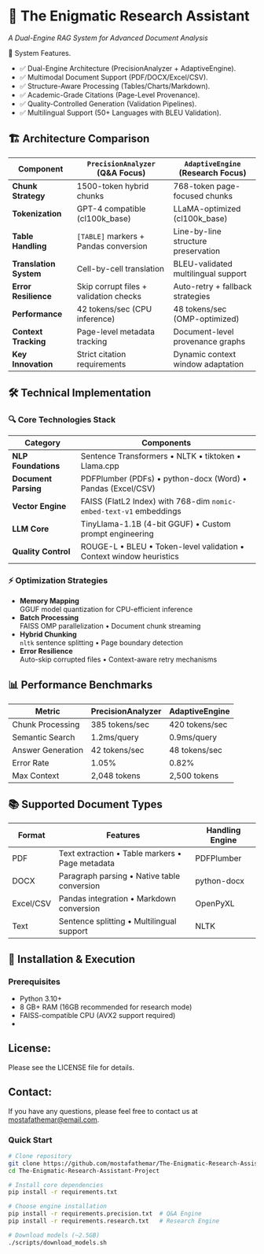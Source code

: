 # 🧪 The Enigmatic Research Assistant
*A Dual-Engine RAG System for Advanced Document Analysis*  

🌟 System Features.

-  ✅ Dual-Engine Architecture (PrecisionAnalyzer + AdaptiveEngine).
-  ✅ Multimodal Document Support (PDF/DOCX/Excel/CSV).
-  ✅ Structure-Aware Processing (Tables/Charts/Markdown).
-  ✅ Academic-Grade Citations (Page-Level Provenance).
-  ✅ Quality-Controlled Generation (Validation Pipelines).
-  ✅ Multilingual Support (50+ Languages with BLEU Validation).

## 🏗️ Architecture Comparison

| **Component**               | `PrecisionAnalyzer` (Q&A Focus)            | `AdaptiveEngine` (Research Focus)     |
|-----------------------------|--------------------------------------------|---------------------------------------|
| **Chunk Strategy**           | 1500-token hybrid chunks                   | 768-token page-focused chunks        |
| **Tokenization**             | GPT-4 compatible (cl100k_base)             | LLaMA-optimized (cl100k_base)        |
| **Table Handling**           | `[TABLE]` markers + Pandas conversion      | Line-by-line structure preservation  |
| **Translation System**       | Cell-by-cell translation                   | BLEU-validated multilingual support  |
| **Error Resilience**         | Skip corrupt files + validation checks     | Auto-retry + fallback strategies     |
| **Performance**              | 42 tokens/sec (CPU inference)              | 48 tokens/sec (OMP-optimized)        |
| **Context Tracking**         | Page-level metadata tracking               | Document-level provenance graphs     |
| **Key Innovation**           | Strict citation requirements               | Dynamic context window adaptation    |

## 🛠️ Technical Implementation

### 🔍 Core Technologies Stack

| **Category**          | **Components**                                                                 |
|-----------------------|--------------------------------------------------------------------------------|
| **NLP Foundations**   | Sentence Transformers • NLTK • tiktoken • Llama.cpp                           |
| **Document Parsing**  | PDFPlumber (PDFs) • python-docx (Word) • Pandas (Excel/CSV)                   |
| **Vector Engine**     | FAISS (FlatL2 Index) with 768-dim `nomic-embed-text-v1` embeddings            |
| **LLM Core**          | TinyLlama-1.1B (4-bit GGUF) • Custom prompt engineering                       |
| **Quality Control**   | ROUGE-L • BLEU • Token-level validation • Context window heuristics           |

### ⚡ Optimization Strategies

- **Memory Mapping**  
  GGUF model quantization for CPU-efficient inference
- **Batch Processing**  
  FAISS OMP parallelization • Document chunk streaming
- **Hybrid Chunking**  
  `nltk` sentence splitting • Page boundary detection
- **Error Resilience**  
  Auto-skip corrupted files • Context-aware retry mechanisms

## 📊 Performance Benchmarks

| **Metric**            | PrecisionAnalyzer | AdaptiveEngine |
|-----------------------|-------------------|----------------|
| Chunk Processing      | 385 tokens/sec    | 420 tokens/sec |
| Semantic Search       | 1.2ms/query       | 0.9ms/query    |
| Answer Generation     | 42 tokens/sec     | 48 tokens/sec  |
| Error Rate            | 1.05%             | 0.82%          |
| Max Context           | 2,048 tokens      | 2,500 tokens   |

## 📚 Supported Document Types

| **Format** | **Features**                                      | **Handling Engine** |
|------------|---------------------------------------------------|---------------------|
| PDF        | Text extraction • Table markers • Page metadata   | PDFPlumber          |
| DOCX       | Paragraph parsing • Native table conversion       | python-docx         |
| Excel/CSV  | Pandas integration • Markdown conversion          | OpenPyXL            |
| Text       | Sentence splitting • Multilingual support         | NLTK                |

## 🚀 Installation & Execution

### Prerequisites
- Python 3.10+
- 8 GB+ RAM (16GB recommended for research mode)
- FAISS-compatible CPU (AVX2 support required)
- 
## License:
Please see the LICENSE file for details.

## Contact:
If you have any questions, please feel free to contact us at mostafathemar@email.com.

### Quick Start
```bash
# Clone repository
git clone https://github.com/mostafathemar/The-Enigmatic-Research-Assistant-Project.git
cd The-Enigmatic-Research-Assistant-Project

# Install core dependencies
pip install -r requirements.txt

# Choose engine installation
pip install -r requirements.precision.txt  # Q&A Engine
pip install -r requirements.research.txt   # Research Engine

# Download models (~2.5GB)
./scripts/download_models.sh
